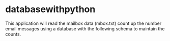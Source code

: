 # databasewithpython

This application will read the mailbox data (mbox.txt) count up the number email messages using a database with the following schema to maintain the counts.
